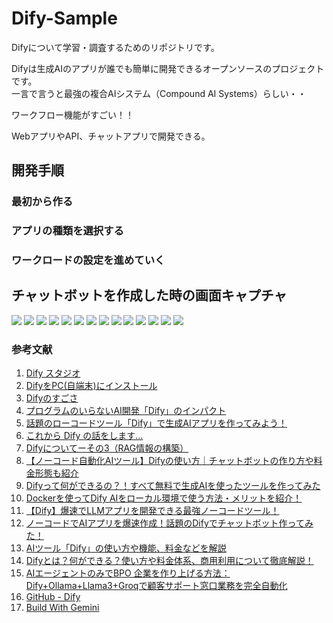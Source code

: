 # Dify-Sample
Difyについて学習・調査するためのリポジトリです。

Difyは生成AIのアプリが誰でも簡単に開発できるオープンソースのプロジェクトです。  
一言で言うと最強の複合AIシステム（Compound AI Systems）らしい・・

ワークフロー機能がすごい！！

WebアプリやAPI、チャットアプリで開発できる。

## 開発手順

### 最初から作る

### アプリの種類を選択する

### ワークロードの設定を進めていく

## チャットボットを作成した時の画面キャプチャ

![](./docs/img/1.png)
![](./docs/img/2.png)
![](./docs/img/3.png)
![](./docs/img/4.png)
![](./docs/img/5.png)
![](./docs/img/6.png)
![](./docs/img/7.png)
![](./docs/img/8.png)
![](./docs/img/9.png)
![](./docs/img/10.png)
![](./docs/img/11.png)
![](./docs/img/12.png)
![](./docs/img/13.png)
![](./docs/img/14.png)

### 参考文献
1. [Dify スタジオ](https://cloud.dify.ai/apps)
2. [DifyをPC(自端末)にインストール](https://zenn.dev/acntechjp/articles/79e4b4abfb2112)
3. [Difyのすごさ](https://zenn.dev/acntechjp/articles/f1eccdb0b32a81)
4. [プログラムのいらないAI開発「Dify」のインパクト](https://gais.jp/dify-impact/)
5. [話題のローコードツール「Dify」で生成AIアプリを作ってみよう！](https://qiita.com/minorun365/items/4c5dba1de7977c386249)
6. [これから Dify の話をします…](https://note.com/sangmin/n/na60a68ee05c2)
7. [Difyについてーその3（RAG情報の構築）](https://www.itrco.jp/wordpress/2024/06/dify%E3%81%AB%E3%81%A4%E3%81%84%E3%81%A6%E3%83%BC%E3%81%9D%E3%81%AE3%EF%BC%88rag%E3%81%AE%E6%A7%8B%E7%AF%89%EF%BC%89/)
8. [【ノーコード自動化AIツール】Difyの使い方｜チャットボットの作り方や料金形態も紹介](https://trends.codecamp.jp/blogs/media/about-dify)
9. [Difyって何ができるの？！すべて無料で生成AIを使ったツールを作ってみた](https://note.com/aegisfleet/n/nddaf742b418b)
10. [Dockerを使ってDify AIをローカル環境で使う方法・メリットを紹介！](https://aitechworld.info/dify_local/)
11. [【Dify】爆速でLLMアプリを開発できる最強ノーコードツール！](https://weel.co.jp/media/tech/dify/)
12. [ノーコードでAIアプリを爆速作成！話題のDifyでチャットボット作ってみた！](https://ai-henoheno-mohero.com/dify-start/)
13. [AIツール「Dify」の使い方や機能、料金などを解説](https://xexeq.jp/blogs/media/ai-tool2)
14. [Difyとは？何ができる？使い方や料金体系、商用利用について徹底解説！](https://www.ai-souken.com/article/what-is-dify)
15. [AIエージェントのみでBPO 企業を作り上げる方法：Dify+Ollama+Llama3+Groqで顧客サポート窓口業務を完全自動化](https://zenn.dev/ippeisuzuki/articles/71971d747c101b)
16. [GitHub - Dify](https://github.com/langgenius/dify)
17. [Build With Gemini](https://ai.google.dev/gemini-api/docs?gad_source=1&gclid=Cj0KCQiApNW6BhD5ARIsACmEbkXfGvBQQRe45AdEJ6jOqqmOGenLH3DEEzpFiHGSFYmaYS-R61EfbR4aAjiaEALw_wcB&hl=ja#node.js)